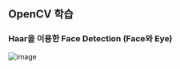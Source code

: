 ## OpenCV 학습

### Haar을 이용한 Face Detection (Face와 Eye)
![image](https://github.com/kbannie/OpenCV_study/assets/101329092/e71a93f6-15f7-4407-8cb9-5dd2f8191b8f)
